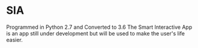 # SIA
Programmed in Python 2.7 and Converted to 3.6
The Smart Interactive App is an app still under development but will be used to make the user's life easier.


